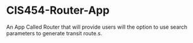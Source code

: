# CIS454-Router-App
An App Called Router that will provide users will the option to use search parameters to generate transit route.s.
